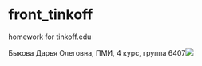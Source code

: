 # front_tinkoff
homework for tinkoff.edu

Быкова Дарья Олеговна, ПМИ, 4 курс, группа 6407![](https://sun7-17.userapi.com/impf/c858016/v858016412/b61eb/Y4zzKxGFgIY.jpg?size=1620x2160&quality=96&sign=2322c9da8d763279f61e61fe1fef8166&type=album)

